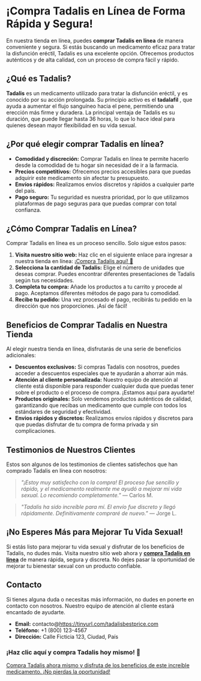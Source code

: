 # ¡Compra Tadalis en Línea de Forma Rápida y Segura!

En nuestra tienda en línea, puedes **comprar Tadalis en línea** de manera conveniente y segura. Si estás buscando un medicamento eficaz para tratar la disfunción eréctil, Tadalis es una excelente opción. Ofrecemos productos auténticos y de alta calidad, con un proceso de compra fácil y rápido.

## ¿Qué es Tadalis?

**Tadalis** es un medicamento utilizado para tratar la disfunción eréctil, y es conocido por su acción prolongada. Su principio activo es el **tadalafil** , que ayuda a aumentar el flujo sanguíneo hacia el pene, permitiendo una erección más firme y duradera. La principal ventaja de Tadalis es su duración, que puede llegar hasta 36 horas, lo que lo hace ideal para quienes desean mayor flexibilidad en su vida sexual.

## ¿Por qué elegir comprar Tadalis en línea?

- **Comodidad y discreción:** Comprar Tadalis en línea te permite hacerlo desde la comodidad de tu hogar sin necesidad de ir a la farmacia.
- **Precios competitivos:** Ofrecemos precios accesibles para que puedas adquirir este medicamento sin afectar tu presupuesto.
- **Envíos rápidos:** Realizamos envíos discretos y rápidos a cualquier parte del país.
- **Pago seguro:** Tu seguridad es nuestra prioridad, por lo que utilizamos plataformas de pago seguras para que puedas comprar con total confianza.

## ¿Cómo Comprar Tadalis en Línea?

Comprar Tadalis en línea es un proceso sencillo. Solo sigue estos pasos:

1. **Visita nuestro sitio web:** Haz clic en el siguiente enlace para ingresar a nuestra tienda en línea: [¡Compra Tadalis aquí! 🛒](https://tinyurl.com/tadalisbestprice)
2. **Selecciona la cantidad de Tadalis:** Elige el número de unidades que deseas comprar. Puedes encontrar diferentes presentaciones de Tadalis según tus necesidades.
3. **Completa tu compra:** Añade los productos a tu carrito y procede al pago. Aceptamos diferentes métodos de pago para tu comodidad.
4. **Recibe tu pedido:** Una vez procesado el pago, recibirás tu pedido en la dirección que nos proporciones. ¡Así de fácil!

## Beneficios de Comprar Tadalis en Nuestra Tienda

Al elegir nuestra tienda en línea, disfrutarás de una serie de beneficios adicionales:

- **Descuentos exclusivos:** Si compras Tadalis con nosotros, puedes acceder a descuentos especiales que te ayudarán a ahorrar aún más.
- **Atención al cliente personalizada:** Nuestro equipo de atención al cliente está disponible para responder cualquier duda que puedas tener sobre el producto o el proceso de compra. ¡Estamos aquí para ayudarte!
- **Productos originales:** Solo vendemos productos auténticos de calidad, garantizando que recibas un medicamento que cumple con todos los estándares de seguridad y efectividad.
- **Envios rápidos y discretos:** Realizamos envíos rápidos y discretos para que puedas disfrutar de tu compra de forma privada y sin complicaciones.

## Testimonios de Nuestros Clientes

Estos son algunos de los testimonios de clientes satisfechos que han comprado Tadalis en línea con nosotros:

> _"¡Estoy muy satisfecho con la compra! El proceso fue sencillo y rápido, y el medicamento realmente me ayudó a mejorar mi vida sexual. Lo recomiendo completamente."_ — Carlos M.

> _"Tadalis ha sido increíble para mí. El envío fue discreto y llegó rápidamente. Definitivamente compraré de nuevo."_ — Jorge L.

## ¡No Esperes Más para Mejorar Tu Vida Sexual!

Si estás listo para mejorar tu vida sexual y disfrutar de los beneficios de Tadalis, no dudes más. Visita nuestro sitio web ahora y **[compra Tadalis en línea](https://tinyurl.com/tadalisbestprice)** de manera rápida, segura y discreta. No dejes pasar la oportunidad de mejorar tu bienestar sexual con un producto confiable.

## Contacto

Si tienes alguna duda o necesitas más información, no dudes en ponerte en contacto con nosotros. Nuestro equipo de atención al cliente estará encantado de ayudarte.

- **Email:** contacto@https://tinyurl.com/tadalisbestprice.com
- **Teléfono:** +1 (800) 123-4567
- **Dirección:** Calle Ficticia 123, Ciudad, País

### ¡Haz clic aquí y compra Tadalis hoy mismo! 🚀

[Compra Tadalis ahora mismo y disfruta de los beneficios de este increíble medicamento. ¡No pierdas la oportunidad!](https://tinyurl.com/tadalisbestprice)
